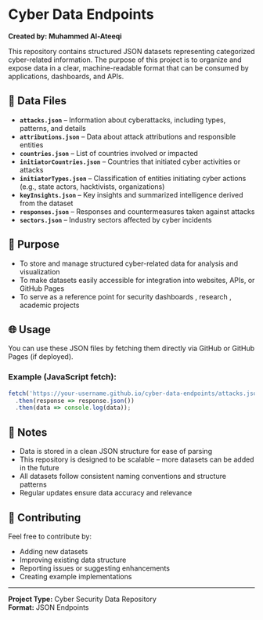 # Cyber Data Endpoints

**Created by: Muhammed Al-Ateeqi**

This repository contains structured JSON datasets representing categorized cyber-related information. The purpose of this project is to organize and expose data in a clear, machine-readable format that can be consumed by applications, dashboards, and APIs.

## 📂 Data Files

- **`attacks.json`** – Information about cyberattacks, including types, patterns, and details
- **`attributions.json`** – Data about attack attributions and responsible entities
- **`countries.json`** – List of countries involved or impacted
- **`initiatorCountries.json`** – Countries that initiated cyber activities or attacks
- **`initiatorTypes.json`** – Classification of entities initiating cyber actions (e.g., state actors, hacktivists, organizations)
- **`keyInsights.json`** – Key insights and summarized intelligence derived from the dataset
- **`responses.json`** – Responses and countermeasures taken against attacks
- **`sectors.json`** – Industry sectors affected by cyber incidents

## 🎯 Purpose

- To store and manage structured cyber-related data for analysis and visualization
- To make datasets easily accessible for integration into websites, APIs, or GitHub Pages
- To serve as a reference point for security dashboards , research , academic projects

## 🌐 Usage

You can use these JSON files by fetching them directly via GitHub or GitHub Pages (if deployed).

### Example (JavaScript fetch):

```javascript
fetch('https://your-username.github.io/cyber-data-endpoints/attacks.json')
  .then(response => response.json())
  .then(data => console.log(data));
```

## 📌 Notes
- Data is stored in a clean JSON structure for ease of parsing
- This repository is designed to be scalable – more datasets can be added in the future
- All datasets follow consistent naming conventions and structure patterns
- Regular updates ensure data accuracy and relevance

## 🤝 Contributing

Feel free to contribute by:
- Adding new datasets
- Improving existing data structure
- Reporting issues or suggesting enhancements
- Creating example implementations

---
**Project Type:** Cyber Security Data Repository  
**Format:** JSON Endpoints
